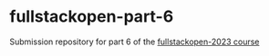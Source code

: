 # fullstackopen-part-6
Submission repository for part 6 of the [fullstackopen-2023 course](https://fullstackopen.com/en/)
